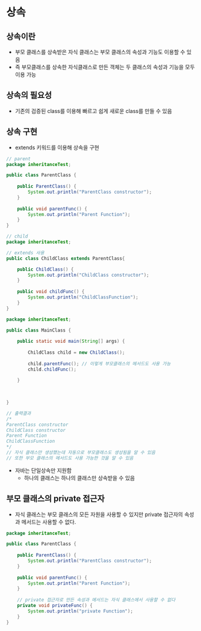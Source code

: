 # 상속

## 상속이란

- 부모 클래스를 상속받은 자식 클래스는 부모 클래스의 속성과 기능도 이용할 수 있음
- 즉 부모클래스를 상속한 자식클래스로 만든 객체는 두 클래스의 속성과 기능을 모두 이용 가능

## 상속의 필요성

- 기존의 검증된 class를 이용해 빠르고 쉽게 새로운 class를 만들 수 있음



## 상속 구현

- extends 키워드를 이용해 상속을 구현

```java
// parent
package inheritanceTest;

public class ParentClass {
	
	public ParentClass() {
		System.out.println("ParentClass constructor");
	}
	
	public void parentFunc() {
		System.out.println("Parent Function");
	}
}

```

```java
// child
package inheritanceTest;

// extends 사용
public class ChildClass extends ParentClass{

	public ChildClass() {
		System.out.println("ChildClass constructor");
	}
	
	public void childFunc() {
		System.out.println("ChildClassFunction");
	}
}

```

```java
package inheritanceTest;

public class MainClass {
	
	public static void main(String[] args) {
		
		ChildClass child = new ChildClass();
		
		child.parentFunc(); // 이렇게 부모클래스의 메서드도 사용 가능
		child.childFunc();
		
	}

	
	
}

// 출력결과
/*
ParentClass constructor
ChildClass constructor
Parent Function
ChildClassFunction
*/
// 자식 클래스만 생성했는데 자동으로 부모클래스도 생성됨을 알 수 있음
// 또한 부모 클래스의 메서드도 사용 가능한 것을 알 수 있음
```

- 자바는 단일상속만 지원함
  - 하나의 클래스는 하나의 클래스만 상속받을 수 있음



## 부모 클래스의 private 접근자

- 자식 클래스는 부모 클래스의 모든 자원을 사용할 수 있지만 private 접근자의 속성과 메서드는 사용할 수 없다.

```java
package inheritanceTest;

public class ParentClass {
	
	public ParentClass() {
		System.out.println("ParentClass constructor");
	}
	
	public void parentFunc() {
		System.out.println("Parent Function");
	}
	
    // private 접근자로 만든 속성과 메서드는 자식 클래스에서 사용할 수 없다
	private void privateFunc() {
		System.out.println("private Function");
	}
}

```

